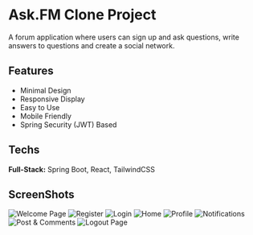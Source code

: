 
# Ask.FM Clone Project

A forum application where users can sign up and ask questions, write answers to questions and create a social network.


## Features

- Minimal Design
- Responsive Display
- Easy to Use
- Mobile Friendly
- Spring Security (JWT) Based

  
## Techs

**Full-Stack:** Spring Boot, React, TailwindCSS

  
## ScreenShots

![Welcome Page](https://github.com/furkangerem/ask-fm-frontend/assets/83163617/48a02846-8830-4604-8f5a-d87f779da0bf)
![Register](https://github.com/furkangerem/ask-fm-backend/assets/83163617/046f01b1-827a-4aad-bf29-e6501361d7c8)
![Login](https://github.com/furkangerem/ask-fm-backend/assets/83163617/1e851f9a-e108-4643-b822-f79ff784eef0)
![Home](https://github.com/furkangerem/ask-fm-backend/assets/83163617/283059de-79bb-4f16-ab58-4168d927f195)
![Profile](https://github.com/furkangerem/ask-fm-backend/assets/83163617/6c42815d-5351-4422-b8f5-c6fde959046f)
![Notifications](https://github.com/furkangerem/ask-fm-backend/assets/83163617/0b3bd8fa-ecfa-484e-80bf-0c8773b9f679)
![Post & Comments](https://github.com/furkangerem/ask-fm-backend/assets/83163617/321da121-f196-48f1-b3be-ebf8094e038b)
![Logout Page](https://github.com/furkangerem/ask-fm-backend/assets/83163617/231c7ec2-30d8-46da-a00f-91269a33316a)
